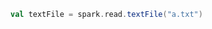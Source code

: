 

```scala
val textFile = spark.read.textFile("a.txt")
```


<!--stackedit_data:
eyJoaXN0b3J5IjpbLTE2MTMyMTc3MzddfQ==
-->